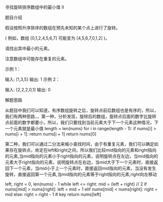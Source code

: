 寻找旋转排序数组中的最小值 II

题目介绍

假设按照升序排序的数组在预先未知的某个点上进行了旋转。

( 例如，数组 [0,1,2,4,5,6,7] 可能变为 [4,5,6,7,0,1,2] )。

请找出其中最小的元素。

注意数组中可能存在重复的元素。

示例 1：

输入: [1,3,5]
输出: 1
示例 2：

输入: [2,2,2,0,1]
输出: 0

解题思路

从题目中我们可以知道，有序数组旋转之后，旋转点前后数组也是有序的，所以，我们有两种思路，，第一种，分析发现，旋转后的数组，旋转点后面的数字比旋转点前面的数字都要小，所以，我们只要找到当前元素大于下一个元素这种情况，下一个元素就是最小值 
length = len(nums)
for i in range(length - 1): 
	if nums[i] > nums[i + 1]: 
		return nums[i + 1] 
return nums[0]

第二种，我们可以通过二分法来缩小查找时间，由于有重复元素，我们可以确定如果存在旋转点，肯定在left和right之间，所以我们比较mid指向的元素和right指向的元素,当mid指向的元素小于right指向的元素，说明旋转点在左边，当mid指向的元素大于right指向的元素，说明旋转点在右边，当mid大于下一个元素时，直接返回下一个元素，当mid小于上一个元素时，直接返回mid指向的元素，当没有发生旋转，直接返回第一个元素,当mid指向的元素等于right指向的元素,right向左移动

left, right = 0, len(nums) - 1
while left <= right:
	mid = (left + right) // 2
    if nums[mid] > nums[right]: left = mid + 1
    elif nums[mid] < nums[right]: right = mid
    else: right = right - 1 # key
return nums[left]

